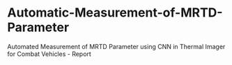 # Automatic-Measurement-of-MRTD-Parameter
Automated Measurement of MRTD Parameter using CNN in Thermal Imager for Combat Vehicles - Report
